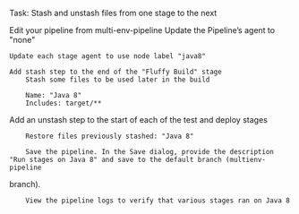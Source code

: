 Task: Stash and unstash files from one stage to the next

Edit your pipeline from multi-env-pipeline
	Update the Pipeline’s agent to "none"

	Update each stage agent to use node label "java8"
	
	Add stash step to the end of the "Fluffy Build" stage
		Stash some files to be used later in the build
		
		Name: "Java 8"
		Includes: target/**

Add an unstash step to the start of each of the test and deploy stages

		Restore files previously stashed: "Java 8"
		
		Save the pipeline. In the Save dialog, provide the description "Run stages on Java 8" and save to the default branch (multienv-pipeline
branch).
		
		View the pipeline logs to verify that various stages ran on Java 8